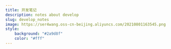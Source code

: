 ```yaml
---
title: 开发笔记
description: notes about develop
slug: develop_notes
image: https://ser4wang.oss-cn-beijing.aliyuncs.com/20210801163545.png
style:
    background: "#2a9d8f"
    color: "#fff"
---
```


